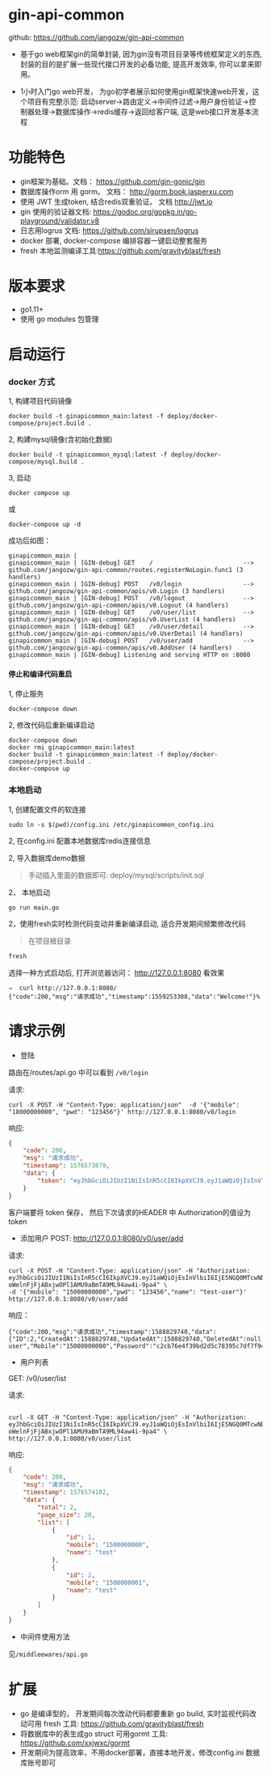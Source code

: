 # gin-api-common 
github: https://github.com/jangozw/gin-api-common

* 基于go web框架gin的简单封装, 因为gin没有项目目录等传统框架定义的东西, 封装的目的是扩展一些现代接口开发的必备功能, 提高开发效率, 你可以拿来即用。

* 1小时入门go web开发， 为go初学者展示如何使用gin框架快速web开发，这个项目有完整示范: 
启动server->路由定义->中间件过滤->用户身份验证->控制器处理->数据库操作->redis缓存->返回给客户端, 这是web接口开发基本流程

# 功能特色
* gin框架为基础。文档： https://github.com/gin-gonic/gin
* 数据库操作orm 用 gorm。 文档： http://gorm.book.jasperxu.com 
* 使用 JWT 生成token, 结合redis双重验证。 文档 http://jwt.io
* gin 使用的验证器文档: https://godoc.org/gopkg.in/go-playground/validator.v8
* 日志用logrus  文档: https://github.com/sirupsen/logrus
* docker 部署, docker-compose 编排容器一键启动整套服务
* fresh 本地监测编译工具:https://github.com/gravityblast/fresh

# 版本要求

 * go1.11+
 * 使用 go modules 包管理

# 启动运行

### docker 方式

1, 构建项目代码镜像

```shell script
docker build -t ginapicommon_main:latest -f deploy/docker-compose/project.build .
```
2, 构建mysql镜像(含初始化数据)
```shell script
docker build -t ginapicommon_mysql:latest -f deploy/docker-compose/mysql.build . 
```
3, 启动

```shell script
docker compose up 
```
或
```shell script
docker-compose up -d
```


成功后如图：

```text
ginapicommon_main |
ginapicommon_main | [GIN-debug] GET    /                         --> github.com/jangozw/gin-api-common/routes.registerNoLogin.func1 (3 handlers)
ginapicommon_main | [GIN-debug] POST   /v0/login                 --> github.com/jangozw/gin-api-common/apis/v0.Login (3 handlers)
ginapicommon_main | [GIN-debug] POST   /v0/logout                --> github.com/jangozw/gin-api-common/apis/v0.Logout (4 handlers)
ginapicommon_main | [GIN-debug] GET    /v0/user/list             --> github.com/jangozw/gin-api-common/apis/v0.UserList (4 handlers)
ginapicommon_main | [GIN-debug] GET    /v0/user/detail           --> github.com/jangozw/gin-api-common/apis/v0.UserDetail (4 handlers)
ginapicommon_main | [GIN-debug] POST   /v0/user/add              --> github.com/jangozw/gin-api-common/apis/v0.AddUser (4 handlers)
ginapicommon_main | [GIN-debug] Listening and serving HTTP on :8080
```


#### 停止和编译代码重启


1, 停止服务
```shell script
docker-compose down
```

2, 修改代码后重新编译启动

```shell script
docker-compose down
docker rmi ginapicommon_main:latest
docker build -t ginapicommon_main:latest -f deploy/docker-compose/project.build .
docker-compose up 
```



### 本地启动

1, 创建配置文件的软连接
```shell script
sudo ln -s $(pwd)/config.ini /etc/ginapicommon_config.ini
````

2, 在config.ini 配置本地数据库redis连接信息



2, 导入数据库demo数据

> 手动插入里面的数据即可: deploy/mysql/scripts/init.sql



2， 本地启动

```shell script
go run main.go
```


2，使用fresh实时检测代码变动并重新编译启动, 适合开发期间频繁修改代码



> 在项目根目录
```sh 
fresh
```



选择一种方式启动后, 打开浏览器访问： http://127.0.0.1:8080 看效果
```
⇒  curl http://127.0.0.1:8080/
{"code":200,"msg":"请求成功","timestamp":1559253308,"data":"Welcome!"}%
```


# 请求示例

 
* 登陆


路由在/routes/api.go 中可以看到 ```/v0/login``` 


请求:
```shell script
curl -X POST -H "Content-Type: application/json"  -d '{"mobile": "18000000000", "pwd": "123456"}' http://127.0.0.1:8080/v0/login
```
响应:
```json
{
    "code": 200,
    "msg": "请求成功",
    "timestamp": 1576573879,
    "data": {
        "token": "eyJhbGciOiJIUzI1NiIsInR5cCI6IkpXVCJ9.eyJ1aWQiOjIsInVlbiI6ImVjNDc2ZDJkNGU3ODhkYzA3YzFkNDI3NGVkZjA1Y2Y1YmQyMGI4YWYwYTdlODcwYTAzMzRmYjZlZDg2MzNiZDQiLCJleHAiOjE1NzY2NjAyNzksImlzcyI6InRlc3QifQ.erealfYAsbxkvoyf3IxXvRSX46hZt4G6JxPQmYoNvNc"
    }
}
```

客户端要将 token 保存， 然后下次请求的HEADER 中 Authorization的值设为token


* 添加用户
POST: http://127.0.0.1:8080/v0/user/add


请求:
```shell script
curl -X POST -H "Content-Type: application/json" -H "Authorization: eyJhbGciOiJIUzI1NiIsInR5cCI6IkpXVCJ9.eyJ1aWQiOjEsInVlbiI6IjE5NGQ0MTcwNDg3ZjFiNDFmODRmYWM4MTBmNzg1NTRlZDNkYjQzODUxYjBmMzE4ZDkxODQzZDUwNjc1ZWJmZDAiLCJleHAiOjE1OTc0Njk0MTMsImlzcyI6InRlc3QifQ.X-oWelnFjFjABxjwOPl1AMU9aBmTA9ML94aw4i-9pa4" \
-d '{"mobile": "15000000000","pwd": "123456","name": "test-user"}' http://127.0.0.1:8080/v0/user/add
```
响应：
```text
{"code":200,"msg":"请求成功","timestamp":1588829740,"data":{"ID":2,"CreatedAt":1588829740,"UpdatedAt":1588829740,"DeletedAt":null,"Name":"test-user","Mobile":"15000000000","Password":"c2cb76e4f39bd2d5c78395c7df7f94b1fa84a78097e7ec3fa905bcdfff699029","Status":0}}
```



* 用户列表


GET: /v0/user/list



请求:
```shell script

curl -X GET -H "Content-Type: application/json" -H "Authorization: eyJhbGciOiJIUzI1NiIsInR5cCI6IkpXVCJ9.eyJ1aWQiOjEsInVlbiI6IjE5NGQ0MTcwNDg3ZjFiNDFmODRmYWM4MTBmNzg1NTRlZDNkYjQzODUxYjBmMzE4ZDkxODQzZDUwNjc1ZWJmZDAiLCJleHAiOjE1OTc0Njk0MTMsImlzcyI6InRlc3QifQ.X-oWelnFjFjABxjwOPl1AMU9aBmTA9ML94aw4i-9pa4" \
http://127.0.0.1:8080/v0/user/list

```

响应:
```json
{
    "code": 200,
    "msg": "请求成功",
    "timestamp": 1576574102,
    "data": {
        "total": 2,
        "page_size": 20,
        "list": [
            {
                "id": 1,
                "mobile": "1500000000",
                "name": "test"
            },
            {
                "id": 2,
                "mobile": "1500000001",
                "name": "test"
            }
        ]
    }
}

```
* 中间件使用方法

见```/middleewares/api.go```
 



# 扩展

* go 是编译型的， 开发期间每次改动代码都要重新 go build, 实时监视代码改动可用 fresh 工具: https://github.com/gravityblast/fresh
* 将数据库中的表生成go struct 可用gormt 工具: https://github.com/xxjwxc/gormt
* 开发期间为提高效率，不用docker部署，直接本地开发，修改config.ini 数据库账号即可
